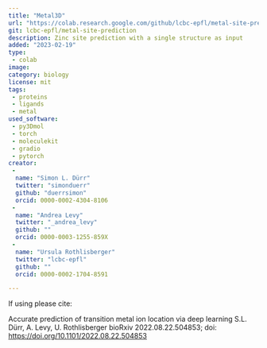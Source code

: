 ```yaml
---
title: "Metal3D"
url: "https://colab.research.google.com/github/lcbc-epfl/metal-site-prediction/blob/main/Metal3D/ColabMetal.ipynb"
git: lcbc-epfl/metal-site-prediction
description: Zinc site prediction with a single structure as input
added: "2023-02-19"
type: 
 - colab
image: 
category: biology
license: mit
tags: 
 - proteins
 - ligands
 - metal
used_software:
 - py3Dmol
 - torch
 - moleculekit
 - gradio
 - pytorch
creator: 
 - 
  name: "Simon L. Dürr"
  twitter: "simonduerr"
  github: "duerrsimon"
  orcid: 0000-0002-4304-8106
 - 
  name: "Andrea Levy"
  twitter: "_andrea_levy"
  github: ""
  orcid: 0000-0003-1255-859X
 - 
  name: "Ursula Rothlisberger"
  twitter: "lcbc-epfl"
  github: ""
  orcid: 0000-0002-1704-8591

---
```

If using please cite:

Accurate prediction of transition metal ion location via deep learning S.L. Dürr, A. Levy, U. Rothlisberger bioRxiv 2022.08.22.504853; doi: https://doi.org/10.1101/2022.08.22.504853
